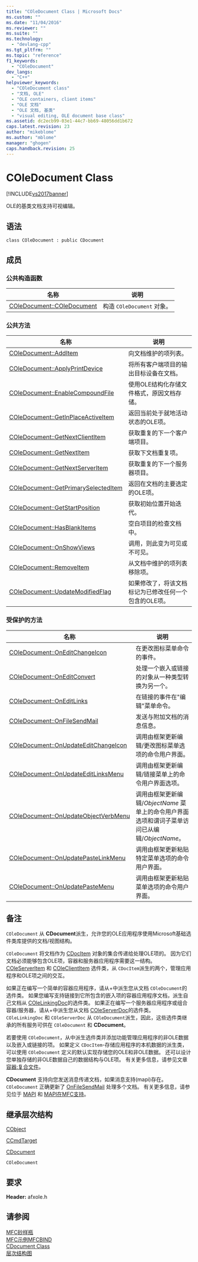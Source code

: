 ```yaml
---
title: "COleDocument Class | Microsoft Docs"
ms.custom: ""
ms.date: "11/04/2016"
ms.reviewer: ""
ms.suite: ""
ms.technology: 
  - "devlang-cpp"
ms.tgt_pltfrm: ""
ms.topic: "reference"
f1_keywords: 
  - "COleDocument"
dev_langs: 
  - "C++"
helpviewer_keywords: 
  - "COleDocument class"
  - "文档, OLE"
  - "OLE containers, client items"
  - "OLE 文档"
  - "OLE 文档, 基类"
  - "visual editing, OLE document base class"
ms.assetid: dc2ecb99-03e1-44c7-bb69-48056dd1b672
caps.latest.revision: 23
author: "mikeblome"
ms.author: "mblome"
manager: "ghogen"
caps.handback.revision: 25
---
```

# COleDocument Class
[!INCLUDE[vs2017banner](../../assembler/inline/includes/vs2017banner.md)]

OLE的基类文档支持可视编辑。  
  
## 语法  
  
```  
class COleDocument : public CDocument  
```  
  
## 成员  
  
### 公共构造函数  
  
|名称|说明|  
|--------|--------|  
|[COleDocument::COleDocument](../Topic/COleDocument::COleDocument.md)|构造 `COleDocument` 对象。|  
  
### 公共方法  
  
|名称|说明|  
|--------|--------|  
|[COleDocument::AddItem](../Topic/COleDocument::AddItem.md)|向文档维护的项列表。|  
|[COleDocument::ApplyPrintDevice](../Topic/COleDocument::ApplyPrintDevice.md)|将所有客户端项目的输出目标设备在文档。|  
|[COleDocument::EnableCompoundFile](../Topic/COleDocument::EnableCompoundFile.md)|使用OLE结构化存储文件格式，原因文档存储。|  
|[COleDocument::GetInPlaceActiveItem](../Topic/COleDocument::GetInPlaceActiveItem.md)|返回当前处于就地活动状态的OLE项。|  
|[COleDocument::GetNextClientItem](../Topic/COleDocument::GetNextClientItem.md)|获取重复的下一个客户端项目。|  
|[COleDocument::GetNextItem](../Topic/COleDocument::GetNextItem.md)|获取下文档重复项。|  
|[COleDocument::GetNextServerItem](../Topic/COleDocument::GetNextServerItem.md)|获取重复的下一个服务器项目。|  
|[COleDocument::GetPrimarySelectedItem](../Topic/COleDocument::GetPrimarySelectedItem.md)|返回在文档的主要选定的OLE项。|  
|[COleDocument::GetStartPosition](../Topic/COleDocument::GetStartPosition.md)|获取初始位置开始迭代。|  
|[COleDocument::HasBlankItems](../Topic/COleDocument::HasBlankItems.md)|空白项目的检查文档中。|  
|[COleDocument::OnShowViews](../Topic/COleDocument::OnShowViews.md)|调用，则此变为可见或不可见。|  
|[COleDocument::RemoveItem](../Topic/COleDocument::RemoveItem.md)|从文档中维护的项列表移除项。|  
|[COleDocument::UpdateModifiedFlag](../Topic/COleDocument::UpdateModifiedFlag.md)|如果修改了，将该文档标记为已修改任何一个包含的OLE项。|  
  
### 受保护的方法  
  
|名称|说明|  
|--------|--------|  
|[COleDocument::OnEditChangeIcon](../Topic/COleDocument::OnEditChangeIcon.md)|在更改图标菜单命令的事件。|  
|[COleDocument::OnEditConvert](../Topic/COleDocument::OnEditConvert.md)|处理一个嵌入或链接的对象从一种类型转换为另一个。|  
|[COleDocument::OnEditLinks](../Topic/COleDocument::OnEditLinks.md)|在链接的事件在"编辑"菜单命令。|  
|[COleDocument::OnFileSendMail](../Topic/COleDocument::OnFileSendMail.md)|发送与附加文档的消息信息。|  
|[COleDocument::OnUpdateEditChangeIcon](../Topic/COleDocument::OnUpdateEditChangeIcon.md)|调用由框架更新编辑\/更改图标菜单选项的命令用户界面。|  
|[COleDocument::OnUpdateEditLinksMenu](../Topic/COleDocument::OnUpdateEditLinksMenu.md)|调用由框架更新编辑\/链接菜单上的命令用户界面选项。|  
|[COleDocument::OnUpdateObjectVerbMenu](../Topic/COleDocument::OnUpdateObjectVerbMenu.md)|调用由框架更新编辑\/*ObjectName* 菜单上的命令用户界面选项和谓词子菜单访问已从编辑\/*ObjectName*。|  
|[COleDocument::OnUpdatePasteLinkMenu](../Topic/COleDocument::OnUpdatePasteLinkMenu.md)|调用由框架更新粘贴特定菜单选项的命令用户界面。|  
|[COleDocument::OnUpdatePasteMenu](../Topic/COleDocument::OnUpdatePasteMenu.md)|调用由框架更新粘贴菜单选项的命令用户界面。|  
  
## 备注  
 `COleDocument` 从 **CDocument**派生，允许您的OLE应用程序使用Microsoft基础选件类库提供的文档\/视图结构。  
  
 `COleDocument` 将文档作为 [CDocItem](../../mfc/reference/cdocitem-class.md) 对象的集合传递给处理OLE项的。  因为它们文档必须能够包含OLE项，容器和服务器应用程序需要这一结构。  [COleServerItem](../../mfc/reference/coleserveritem-class.md) 和 [COleClientItem](../../mfc/reference/coleclientitem-class.md) 选件类，从 `CDocItem`派生的两个，管理应用程序和OLE项之间的交互。  
  
 如果正在编写一个简单的容器应用程序，请从\+中派生您从文档 `COleDocument`的选件类。  如果您编写支持链接到它所包含的嵌入项的容器应用程序文档，派生自己文档从 [COleLinkingDoc](../../mfc/reference/colelinkingdoc-class.md)的选件类。  如果正在编写一个服务器应用程序或组合容器\/服务器，请从\+中派生您从文档 [COleServerDoc](../../mfc/reference/coleserverdoc-class.md)的选件类。  `COleLinkingDoc` 和 `COleServerDoc` 从 `COleDocument`派生，因此，这些选件类继承的所有服务可供在 `COleDocument` 和 **CDocument**。  
  
 若要使用 `COleDocument`，从中派生选件类并添加功能管理应用程序的非OLE数据以及嵌入或链接的项。  如果定义 `CDocItem`\-存储应用程序的本机数据的派生类，可以使用 `COleDocument` 定义的默认实现存储您的OLE和非OLE数据。  还可以设计您单独存储的非OLE数据自己的数据结构与OLE项。  有关更多信息，请参见文章 [容器:复合文件](../../mfc/containers-compound-files.md)。  
  
 **CDocument** 支持向您发送消息传递文档，如果消息支持\(mapi\)存在。  `COleDocument` 正确更新了 [OnFileSendMail](../Topic/COleDocument::OnFileSendMail.md) 处理多个文档。  有关更多信息，请参见位于 [MAPI](../../mfc/mapi.md) 和 [MAPI在MFC支持](../../mfc/mapi-support-in-mfc.md)。  
  
## 继承层次结构  
 [CObject](../../mfc/reference/cobject-class.md)  
  
 [CCmdTarget](../../mfc/reference/ccmdtarget-class.md)  
  
 [CDocument](../../mfc/reference/cdocument-class.md)  
  
 `COleDocument`  
  
## 要求  
 **Header:** afxole.h  
  
## 请参阅  
 [MFC砂样瓶](../../top/visual-cpp-samples.md)   
 [MFC示例MFCBIND](../../top/visual-cpp-samples.md)   
 [CDocument Class](../../mfc/reference/cdocument-class.md)   
 [层次结构图](../../mfc/hierarchy-chart.md)